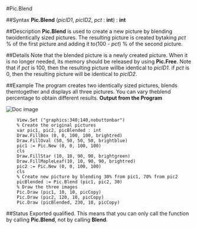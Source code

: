 
#Pic.Blend

##Syntax
**Pic.Blend** (*picID1*, *picID2*, *pct* : **int**) : **int**



##Description
**Pic.Blend** is used to create a new picture by blending twoidentically sized pictures. The resulting picture is created bytaking *pct* % of the first picture and adding it to(100 - *pct*) % of the second picture.



##Details
Note that the blended picture is a newly created picture. When it is no longer needed, its memory should be released by using **Pic.Free**.
Note that if *pct* is 100, then the resulting picture willbe identical to *picID1*.  if *pct* is 0, then the resulting picture will be identical to *picID2*.



##Example
The program creates two identically sized pictures, blends themtogether and displays all three pictures.  You can vary theblend percentage to obtain different results.
**Output from the Program**

![Doc image](pic_blend01.gif)

        View.Set ("graphics:340;140,nobuttonbar")
        % Create the original pictures
        var pic1, pic2, picBlended : int
        Draw.FillBox (0, 0, 100, 100, brightred)
        Draw.FillOval (50, 50, 50, 50, brightblue)
        pic1 := Pic.New (0, 0, 100, 100)
        cls
        Draw.FillStar (10, 10, 90, 90, brightgreen)
        Draw.FillMapleLeaf(10, 10, 90, 90, brightred)
        pic2 := Pic.New (0, 0, 100, 100)
        cls
        % Create new picture by blending 30% from pic1, 70% from pic2
        picBlended := Pic.Blend (pic1, pic2, 30)
        % Draw the three images
        Pic.Draw (pic1, 10, 10, picCopy)
        Pic.Draw (pic2, 120, 10, picCopy)
        Pic.Draw (picBlended, 230, 10, picCopy)
        
##Status
Exported qualified.
This means that you can only call the function by calling **Pic.Blend**, not by calling **Blend**.


